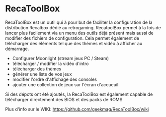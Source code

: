 # RecaToolBox

RecaToolBox est un outil qui à pour but de faciliter la configuration de la distribution Recalbox dédié au retrogaming.
RecatoolBox permet à la fois de lancer plus facilement via un menu des outils déjà présent mais aussi de modifier des fichiers de configuration.
Cela permet également de télécharger des éléments tel que des thèmes et vidéo à afficher au démarrage.

- Configurer Moonlight (stream jeux PC / Steam)
- télécharger / modifier la vidéo d'intro
- télécharger des thèmes
- générer une liste de vos jeux
- modifier l'ordre d'affichage des consoles
- ajouter une collection de jeux sur l'écran d'accueuil

Si des dépots ont été ajoutés, la RecaToolBox est également capable de télécharger directement des BIOS et des packs de ROMS

Plus d'info sur le WIKI:
https://github.com/geekmag/RecaToolBox/wiki
